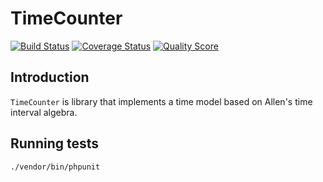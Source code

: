 # TimeCounter
[![Build Status](https://travis-ci.org/malgorzatawicha/TimeCounter.svg?branch=master)](https://travis-ci.org/malgorzatawicha/TimeCounter)
[![Coverage Status](https://img.shields.io/scrutinizer/coverage/g/malgorzatawicha/TimeCounter.svg?style=flat-square)](https://scrutinizer-ci.com/g/malgorzatawicha/TimeCounter/code-structure)
[![Quality Score](https://img.shields.io/scrutinizer/g/malgorzatawicha/TimeCounter.svg?style=flat-square)](https://scrutinizer-ci.com/g/malgorzatawicha/TimeCounter)
## Introduction

`TimeCounter` is library that implements a time model based on Allen's time interval algebra.

## Running tests
```bash
./vendor/bin/phpunit
```